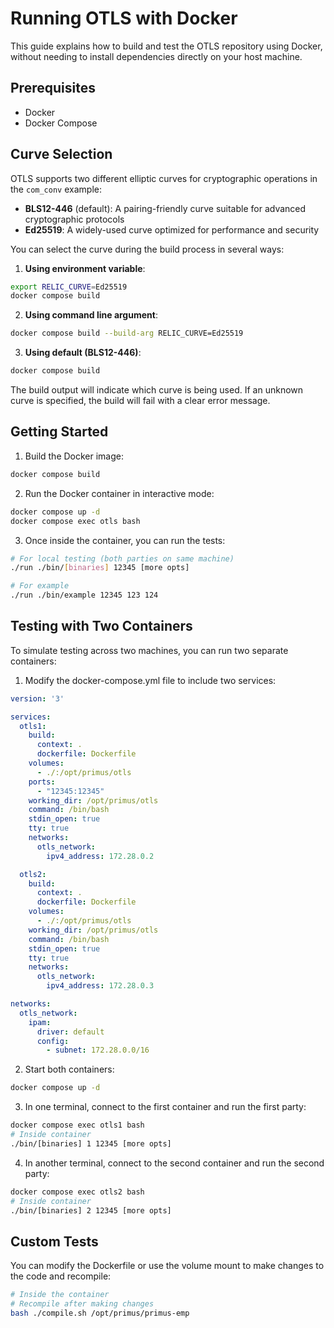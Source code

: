 # Running OTLS with Docker

This guide explains how to build and test the OTLS repository using Docker, without needing to install dependencies directly on your host machine.

## Prerequisites

- Docker
- Docker Compose

## Curve Selection

OTLS supports two different elliptic curves for cryptographic operations in the `com_conv` example:
- **BLS12-446** (default): A pairing-friendly curve suitable for advanced cryptographic protocols
- **Ed25519**: A widely-used curve optimized for performance and security

You can select the curve during the build process in several ways:

1. **Using environment variable**:
```bash
export RELIC_CURVE=Ed25519
docker compose build
```

2. **Using command line argument**:
```bash
docker compose build --build-arg RELIC_CURVE=Ed25519
```

3. **Using default (BLS12-446)**:
```bash
docker compose build
```

The build output will indicate which curve is being used. If an unknown curve is specified, the build will fail with a clear error message.

## Getting Started

1. Build the Docker image:

```bash
docker compose build
```

2. Run the Docker container in interactive mode:

```bash
docker compose up -d
docker compose exec otls bash
```

3. Once inside the container, you can run the tests:

```bash
# For local testing (both parties on same machine)
./run ./bin/[binaries] 12345 [more opts]

# For example
./run ./bin/example 12345 123 124
```

## Testing with Two Containers

To simulate testing across two machines, you can run two separate containers:

1. Modify the docker-compose.yml file to include two services:

```yaml
version: '3'

services:
  otls1:
    build:
      context: .
      dockerfile: Dockerfile
    volumes:
      - ./:/opt/primus/otls
    ports:
      - "12345:12345"
    working_dir: /opt/primus/otls
    command: /bin/bash
    stdin_open: true
    tty: true
    networks:
      otls_network:
        ipv4_address: 172.28.0.2

  otls2:
    build:
      context: .
      dockerfile: Dockerfile
    volumes:
      - ./:/opt/primus/otls
    working_dir: /opt/primus/otls
    command: /bin/bash
    stdin_open: true
    tty: true
    networks:
      otls_network:
        ipv4_address: 172.28.0.3

networks:
  otls_network:
    ipam:
      driver: default
      config:
        - subnet: 172.28.0.0/16
```

2. Start both containers:

```bash
docker compose up -d
```

3. In one terminal, connect to the first container and run the first party:

```bash
docker compose exec otls1 bash
# Inside container
./bin/[binaries] 1 12345 [more opts]
```

4. In another terminal, connect to the second container and run the second party:

```bash
docker compose exec otls2 bash
# Inside container
./bin/[binaries] 2 12345 [more opts]
```

## Custom Tests

You can modify the Dockerfile or use the volume mount to make changes to the code and recompile:

```bash
# Inside the container
# Recompile after making changes
bash ./compile.sh /opt/primus/primus-emp
``` 

